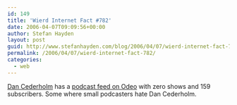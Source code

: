 ```yaml
---
id: 149
title: 'Wierd Internet Fact #782'
date: 2006-04-07T09:09:56+00:00
author: Stefan Hayden
layout: post
guid: http://www.stefanhayden.com/blog/2006/04/07/wierd-internet-fact-782/
permalink: /2006/04/07/wierd-internet-fact-782/
categories:
  - web
---
```

<a href="http://simplebits.com">Dan Cederholm</a> has a <a href="http://odeo.com/channel/169/view">podcast feed on Odeo</a> with zero shows and 159 subscribers. Some where small podcasters hate Dan Cederholm.